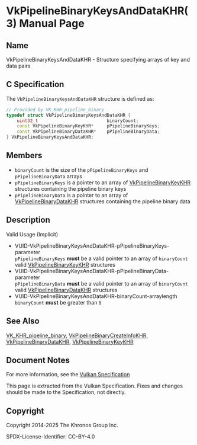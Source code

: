 # VkPipelineBinaryKeysAndDataKHR(3) Manual Page

## Name

VkPipelineBinaryKeysAndDataKHR - Structure specifying arrays of key and data pairs



## [](#_c_specification)C Specification

The `VkPipelineBinaryKeysAndDataKHR` structure is defined as:

```c++
// Provided by VK_KHR_pipeline_binary
typedef struct VkPipelineBinaryKeysAndDataKHR {
    uint32_t                          binaryCount;
    const VkPipelineBinaryKeyKHR*     pPipelineBinaryKeys;
    const VkPipelineBinaryDataKHR*    pPipelineBinaryData;
} VkPipelineBinaryKeysAndDataKHR;
```

## [](#_members)Members

- `binaryCount` is the size of the `pPipelineBinaryKeys` and `pPipelineBinaryData` arrays
- `pPipelineBinaryKeys` is a pointer to an array of [VkPipelineBinaryKeyKHR](https://registry.khronos.org/vulkan/specs/latest/man/html/VkPipelineBinaryKeyKHR.html) structures containing the pipeline binary keys
- `pPipelineBinaryData` is a pointer to an array of [VkPipelineBinaryDataKHR](https://registry.khronos.org/vulkan/specs/latest/man/html/VkPipelineBinaryDataKHR.html) structures containing the pipeline binary data

## [](#_description)Description

Valid Usage (Implicit)

- [](#VUID-VkPipelineBinaryKeysAndDataKHR-pPipelineBinaryKeys-parameter)VUID-VkPipelineBinaryKeysAndDataKHR-pPipelineBinaryKeys-parameter  
  `pPipelineBinaryKeys` **must** be a valid pointer to an array of `binaryCount` valid [VkPipelineBinaryKeyKHR](https://registry.khronos.org/vulkan/specs/latest/man/html/VkPipelineBinaryKeyKHR.html) structures
- [](#VUID-VkPipelineBinaryKeysAndDataKHR-pPipelineBinaryData-parameter)VUID-VkPipelineBinaryKeysAndDataKHR-pPipelineBinaryData-parameter  
  `pPipelineBinaryData` **must** be a valid pointer to an array of `binaryCount` valid [VkPipelineBinaryDataKHR](https://registry.khronos.org/vulkan/specs/latest/man/html/VkPipelineBinaryDataKHR.html) structures
- [](#VUID-VkPipelineBinaryKeysAndDataKHR-binaryCount-arraylength)VUID-VkPipelineBinaryKeysAndDataKHR-binaryCount-arraylength  
  `binaryCount` **must** be greater than `0`

## [](#_see_also)See Also

[VK\_KHR\_pipeline\_binary](https://registry.khronos.org/vulkan/specs/latest/man/html/VK_KHR_pipeline_binary.html), [VkPipelineBinaryCreateInfoKHR](https://registry.khronos.org/vulkan/specs/latest/man/html/VkPipelineBinaryCreateInfoKHR.html), [VkPipelineBinaryDataKHR](https://registry.khronos.org/vulkan/specs/latest/man/html/VkPipelineBinaryDataKHR.html), [VkPipelineBinaryKeyKHR](https://registry.khronos.org/vulkan/specs/latest/man/html/VkPipelineBinaryKeyKHR.html)

## [](#_document_notes)Document Notes

For more information, see the [Vulkan Specification](https://registry.khronos.org/vulkan/specs/latest/html/vkspec.html#VkPipelineBinaryKeysAndDataKHR)

This page is extracted from the Vulkan Specification. Fixes and changes should be made to the Specification, not directly.

## [](#_copyright)Copyright

Copyright 2014-2025 The Khronos Group Inc.

SPDX-License-Identifier: CC-BY-4.0